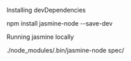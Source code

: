 Installing devDependencies

npm install jasmine-node --save-dev

Running jasmine locally

./node_modules/.bin/jasmine-node spec/
